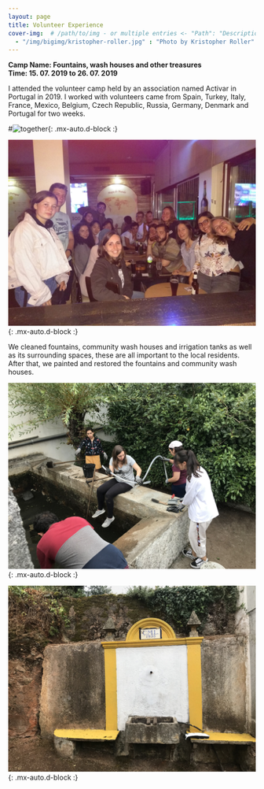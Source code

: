 ```yaml
---
layout: page
title: Volunteer Experience
cover-img:	# /path/to/img - or multiple entries <- "Path": "Description">
  - "/img/bigimg/kristopher-roller.jpg" : "Photo by Kristopher Roller"
---
```


**Camp Name: Fountains, wash houses and other treasures**  
**Time: 15. 07. 2019 to 26. 07. 2019**

I attended the volunteer camp held by an association named Activar in Portugal in 2019. I worked with volunteers came from Spain, Turkey, Italy, France, Mexico, Belgium, Czech Republic, Russia, Germany, Denmark and Portugal for two weeks.  

#![together](/assets/img/together.JPG){: .mx-auto.d-block :}

![together](/assets/img/tog.JPG){: .mx-auto.d-block :}

We cleaned fountains, community wash houses and irrigation tanks as well as its surrounding spaces, these are all important to the local residents. After that, we painted and restored the fountains and community wash houses.  

![work](/assets/img/work.JPG){: .mx-auto.d-block :}

![fount](/assets/img/fount.JPG){: .mx-auto.d-block :}




